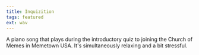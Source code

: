 ```yaml
---
title: Inquizition
tags: featured
ext: wav
---
```

A piano song that plays during the introductory quiz to joining the Church of Memes in Memetown USA. It's simultaneously relaxing and a bit stressful.